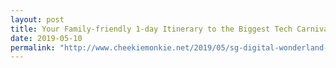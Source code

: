 ```yaml
---
layout: post
title: Your Family-friendly 1-day Itinerary to the Biggest Tech Carnival!
date: 2019-05-10
permalink: "http://www.cheekiemonkie.net/2019/05/sg-digital-wonderland-2019-tech-carnival-singapore.html?fbclid=IwAR00A8CPNOBRV7XV5KpyLCY9qA3rhrhA2HHKzJktFwJqSUnKwOn82L9Cm3c"
---
```

